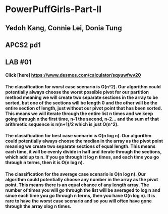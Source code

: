# PowerPuffGirls-Part-II

## Yedoh Kang, Connie Lei, Donia Tung

## APCS2 pd1

## LAB #01

#### Click [here] https://www.desmos.com/calculator/sqyuwfwv20
#### The classification for worst case scenario is O(n^2). Our algorithm could potentially always choose the worst possible pivot for our partition method meaning we will create two separate sections in the array to be sorted, but one of the sections will be length 0 and the other will be the entire section of length, just without our pivot point that has been sorted. This means we will iterate through the entire list n times and we keep going through n the first time, n-1 the second, n-2… and the sum of that arithmetic sequence is n(n+1)/2 which is just O(n^2).

#### The classification for best case scenario is O(n log n). Our algorithm could potentially always choose the median in the array as the pivot point meaning we create two separate sections of equal length. This means each time, it will be evenly divide in half and iterate through the sections, which add up to n. If you go through it log n times, and each time you go through n terms, then it is O(n log n).

#### The classification for the average case scenario is O(n log n). Our algorithm could potentially choose any number in the array as the pivot point. This means there is an equal chance of any length array. The number of times you will go through the list will be averaged to log n and since each time you go through n terms, then you have O(n log n). It is rare to have the worst case scenario and so you will often have gone through the array xlog n times.
